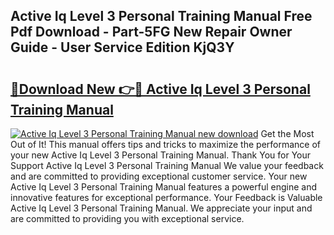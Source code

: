 ## Active Iq Level 3 Personal Training Manual Free Pdf Download - Part-5FG New Repair Owner Guide - User Service Edition KjQ3Y

# <h2><a href="http://cf17374.oget.top/?id=Active+Iq+Level+3+Personal+Training+Manual">🔗Download New 👉🔴 Active Iq Level 3 Personal Training Manual</a></h2>

[![Active Iq Level 3 Personal Training Manual new download](https://i.imgur.com/5g1atiW.png)](http://cf17374.oget.top/?id=Active+Iq+Level+3+Personal+Training+Manual)
Get the Most Out of It! This manual offers tips and tricks to maximize the performance of your new Active Iq Level 3 Personal Training Manual. Thank You for Your Support Active Iq Level 3 Personal Training Manual We value your feedback and are committed to providing exceptional customer service. Your new Active Iq Level 3 Personal Training Manual features a powerful engine and innovative features for exceptional performance. Your Feedback is Valuable Active Iq Level 3 Personal Training Manual. We appreciate your input and are committed to providing you with exceptional service.
